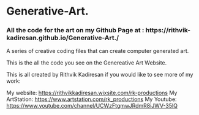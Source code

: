 # Generative-Art.
<h3>All the code for the art on my Github Page at : https://rithvik-kadiresan.github.io/Generative-Art./</h3>


A series of creative coding files that can create computer generated art.

This is the all the code you see on the Genereative Art Website.

This is all created by Rithvik Kadiresan if you would like to see more of my work:

My website: https://rithvikkadiresan.wixsite.com/rk-productions
My ArtStation: https://www.artstation.com/rk_productions
My Youtube: https://www.youtube.com/channel/UCWzFtgmwJRdmR8iJWV-35lQ

